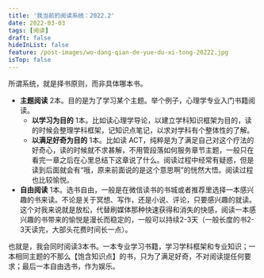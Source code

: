 ```yaml
---
title: '我当前的阅读系统：2022.2'
date: 2022-03-03
tags: [阅读]
draft: false
hideInList: false
feature: /post-images/wo-dang-qian-de-yue-du-xi-tong-20222.jpg
isTop: false
---
```

所谓系统，就是择书原则，而非具体哪本书。

<!--more-->

- **主题阅读** 2本。目的是为了学习某个主题。举个例子，心理学专业入门书籍阅读。
	- **以学习为目的** 1本。比如读心理学导论，以建立学科知识框架为目的，读的时候会整理学科框架，记知识点笔记，以求对学科有个整体性的了解。
	- **以满足好奇为目的** 1本。比如读 ACT，纯粹是为了满足自己对这个疗法的好奇心，读的时候就不求甚解，不用管段落如何服务章节主题，一般只在看完一章之后在心里总结下这章说了什么。阅读过程中经常有疑惑，但是读到后面就会有“哦，原来前面说的是这个意思啊”的恍然大悟。阅读过程也比较愉悦。
- **自由阅读** 1本。选书自由，一般是在微信读书的书城或者推荐里选择一本感兴趣的书来读。不论是关于冥想、写作，还是小说、评论，只要感兴趣的就读。这个对我来说就是放松，代替刷媒体那种快速获得和消失的快感，阅读一本感兴趣的书带来的愉悦是漫长而稳定的，一般可以持续2-3天（一般长度的书2-3天读完，大部头花费时间长一点）。

也就是，我会同时阅读3本书。一本专业学习书籍，学习学科框架和专业知识；一本相同主题的不那么【饱含知识点】的书，只为了满足好奇，不对阅读提任何要求；最后一本自由选书，作为娱乐。